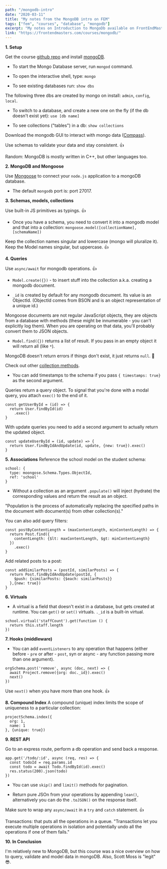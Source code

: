 ```yaml
---
path: "/mongodb-intro"
date: "2020-03-11"
title: "My notes from the MongoDB intro on FEM"
tags: ["fem", "courses", "database", "mongodb"]
excerpt: "My notes on Introduction to MongoDb available on FrontEndMasters."
link: "https://frontendmasters.com/courses/mongodb/"
---
```


**1. Setup**

Get the course [github repo](https://github.com/FrontendMasters/intro-mongo-db) and install [mongoDB](https://docs.mongodb.com/manual/administration/install-community/).

- To start the Mongo Database server, run `mongod` command.

- To open the interactive shell, type: `mongo`

- To see existing databases run: `show dbs`

The following three dbs are created by mongo on install: `admin`, `config`, `local`.

- To switch to a database, and create a new one on the fly (if the db doesn't exist yet): `use [db name]`

- To see collections ("tables") in a db: `show collections`

Download the mongodb GUI to interact with mongo data ([Compass](https://www.mongodb.com/download-center/compass)).

Use schemas to validate your data and stay consistent. 👍

Random: MongoDB is mostly written in C++, but other languages too.

**2. MongoDB and Mongoose**

Use [Mongoose](https://mongoosejs.com/) to connect your `node.js` application to a mongoDB database.

- The default `mongodb` port is: port 27017.

**3. Schemas, models, collections**

Use built-in JS primitives as typings. 👍

- Once you have a schema, you need to convert it into a mongodb model and that into a collection: `mongoose.model([collectionName], [schemaName])`

Keep the collection names singular and lowercase (mongo will pluralize it). Keep the Model names singular, but uppercase. 👍

**4. Queries**

Use `async/await` for mongodb operations. 👍

- `Model.create({})` - to insert stuff into the collection a.k.a. creating a mongodb document.

- `_id` is created by default for any mongodb document. Its value is an ObjectId. (ObjectId comes from BSON and is an object representation of a unique id.)

Mongoose documents are not regular JavaScript objects, they are objects from a database with methods (these might be innumerable - you can't explicitly log them). When you are operating on that data, you'll probably convert them to JSON objects.

- `Model.find({})` returns a list of result. If you pass in an empty object it will return all (like `*`).

MongoDB doesn't return errors if things don't exist, it just returns `null`. 🤔

Check out other [collection methods](https://docs.mongodb.com/manual/reference/method/js-collection/).

- You can add timestamps to the schema if you pass `{ timestamps: true}` as the second argument.

Queries return a query object. To signal that you're done with a modal query, you attach `exec()` to the end of it.

```
const getUserById = (id) => {
  return User.findById(id)
    .exec()
}
```

With update queries you need to add a second argument to actually return the updated object.

```
const updateUserById = (id, update) => {
  return User.findByIdAndUpdate(id, update, {new: true}).exec()
}
```

**5. Associations**
Reference the school model on the student schema:

```
school: {
  type: moongose.Schema.Types.ObjectId,
  ref: 'school'
}
```

- Without a collection as an argument `.populate()` will inject (hydrate) the corresponding values and return the result as an object.

"Population is the process of automatically replacing the specified paths in the document with document(s) from other collection(s)."

You can also add query filters:

```
const postByContentLength = (maxContentLength, minContentLength) => {
  return Post.find({
    contentLength: {$lt: maxContentLength, $gt: minContentLength}
  })
    .exec()
}
```

Add related posts to a post:

```
const addSimilarPosts = (postId, similarPosts) => {
  return Post.findByIdAndUpdate(postId, {
    $push: {similarPosts: {$each: similarPosts}}
  },{new: true})
}
```

**6. Virtuals**

- A virtual is a field that doesn't exist in a database, but gets created at runtime. You can `get()` or `set()` virtuals. `._id` is a built-in virtual.

```
school.virtual('staffCount').get(function () {
  return this.staff.length
})
```

**7. Hooks (middleware)**

- You can add `eventListeners` to any operation that happens (either before - `pre` or after - `post`, syn or async - any function passing more than one argument).

```
orgSchema.post('remove', async (doc, next) => {
  await Project.remove({org: doc._id}).exec()
  next()
})
```

Use `next()` when you have more than one hook. 👍

**8. Compound Index**
A compound (unique) index limits the scope of uniqueness to a particular collection:

```
projectSchema.index({
  org: 1,
  name: 1
}, {unique: true})
```

**9. REST API**

Go to an express route, perform a db operation and send back a response.

```
app.get('/todo/:id', async (req, res) => {
  const todoId = req.params.id
  const todo = await Todo.findById(id).exec()
  res.status(200).json(todo)
})
```

- You can use `skip()` and `limit()` methods for pagination.

- Return pure JSOn from your operations by appending `lean()`, alternatively you can do the `.toJSON()` on the response itself.

Make sure to wrap any `async/await` in a `try` and `catch` statement. 👍

Transactions: that puts all the operations in a queue. "Transactions let you execute multiple operations in isolation and potentially undo all the operations if one of them fails."

**10. In Conclusion**

I'm relatively new to MongoDB, but this course was a nice overview on how to query, validate and model data in mongoDB. Also, Scott Moss is "legit" 😎.

